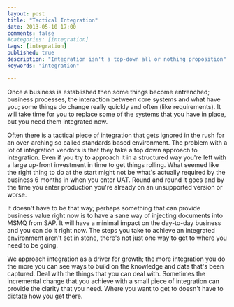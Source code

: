 ```yaml
---
layout: post
title: "Tactical Integration"
date: 2013-05-10 17:00
comments: false
#categories: [integration]
tags: [integration]
published: true
description: "Integration isn't a top-down all or nothing proposition"
keywords: "integration"

---
```


Once a business is established then some things become entrenched; business processes, the interaction between core systems and what have you; some things do change really quickly and often (like requirements). It will take time for you to replace some of the systems that you have in place, but you need them integrated now.

<!-- more -->

Often there is a tactical piece of integration that gets ignored in the rush for an over-arching so called standards based environment. The problem with a lot of integration vendors is that they take a top down approach to integration. Even if you try to approach it in a structured way you're left with a large up-front investment in time to get things rolling. What seemed like the right thing to do at the start might not be what's actually required by the business 6 months in when you enter UAT. Round and round it goes and by the time you enter production you're already on an unsupported version or worse.

It doesn't have to be that way; perhaps something that can provide business value right now is to have a sane way of injecting documents into MSMQ from SAP. It will have a minimal impact on the day-to-day business and you can do it right now. The steps you take to achieve an integrated environment aren't set in stone, there's not just one way to get to where you need to be going.

We approach integration as a driver for growth; the more integration you do the more you can see ways to build on the knowledge and data that's been captured. Deal with the things that you can deal with. Sometimes the incremental change that you achieve with a small piece of integration can provide the clarity that you need. Where you want to get to doesn't have to dictate how you get there.


